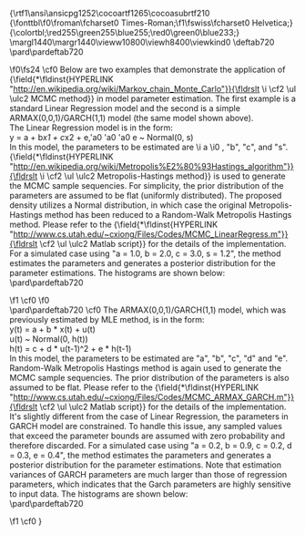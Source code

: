 {\rtf1\ansi\ansicpg1252\cocoartf1265\cocoasubrtf210
{\fonttbl\f0\froman\fcharset0 Times-Roman;\f1\fswiss\fcharset0 Helvetica;}
{\colortbl;\red255\green255\blue255;\red0\green0\blue233;}
\margl1440\margr1440\vieww10800\viewh8400\viewkind0
\deftab720
\pard\pardeftab720

\f0\fs24 \cf0 Below are two examples that demonstrate the application of {\field{\*\fldinst{HYPERLINK "http://en.wikipedia.org/wiki/Markov_chain_Monte_Carlo"}}{\fldrslt 
\i \cf2 \ul \ulc2 MCMC method}} in model parameter estimation. The first example is a standard Linear Regression model and the second is a simple ARMAX(0,0,1)/GARCH(1,1) model (the same model shown above).\
The Linear Regression model is in the form:\
y = a + b*x1 + c*x2 + e,\'a0 \'a0 \'a0 e ~ Normal(0, s)\
In this model, the parameters to be estimated are 
\i a
\i0 , "b", "c", and "s". {\field{\*\fldinst{HYPERLINK "http://en.wikipedia.org/wiki/Metropolis%E2%80%93Hastings_algorithm"}}{\fldrslt 
\i \cf2 \ul \ulc2 Metropolis-Hastings method}} is used to generate the MCMC sample sequencies. For simplicity, the prior distribution of the parameters are assumed to be flat (uniformly distributed). The proposed density utilizes a Normal distribution, in which case the original Metropolis-Hastings method has been reduced to a Random-Walk Metropolis Hastings method. Please refer to the {\field{\*\fldinst{HYPERLINK "http://www.cs.utah.edu/~cxiong/Files/Codes/MCMC_LinearRegress.m"}}{\fldrslt \cf2 \ul \ulc2 Matlab script}} for the details of the implementation. For a simulated case using "a = 1.0, b = 2.0, c = 3.0, s = 1.2", the method estimates the parameters and generates a posterior distribution for the parameter estimations. The histograms are shown below:\
\pard\pardeftab720

\f1 \cf0 
\f0 \
\pard\pardeftab720
\cf0 The ARMAX(0,0,1)/GARCH(1,1) model, which was previously estimated by MLE method, is in the form:\
y(t) = a + b * x(t) + u(t)\
u(t) ~ Normal(0, h(t))\
h(t) = c + d * u(t-1)^2 + e * h(t-1)\
In this model, the parameters to be estimated are "a", "b", "c", "d" and "e". Random-Walk Metropolis Hastings method is again used to generate the MCMC sample sequencies. The prior distribution of the parameters is also assumed to be flat. Please refer to the {\field{\*\fldinst{HYPERLINK "http://www.cs.utah.edu/~cxiong/Files/Codes/MCMC_ARMAX_GARCH.m"}}{\fldrslt \cf2 \ul \ulc2 Matlab script}} for the details of the implementation. It's slightly different from the case of Linear Regression, the parameters in GARCH model are constrained. To handle this issue, any sampled values that exceed the parameter bounds are assumed with zero probability and therefore discarded. For a simulated case using "a = 0.2, b = 0.9, c = 0.2, d = 0.3, e = 0.4", the method estimates the parameters and generates a posterior distribution for the parameter estimations. Note that estimation variances of GARCH parameters are much larger than those of regression parameters, which indicates that the Garch parameters are highly sensitive to input data. The histograms are shown below:\
\pard\pardeftab720

\f1 \cf0 }
